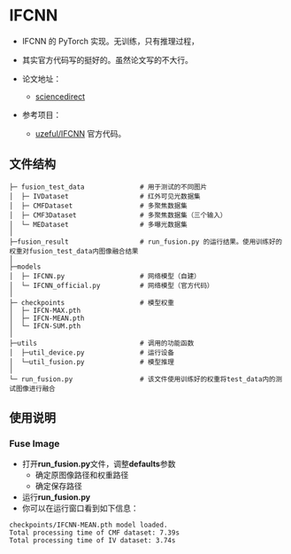# IFCNN

* IFCNN 的 PyTorch 实现。无训练，只有推理过程，
* 其实官方代码写的挺好的。虽然论文写的不大行。

* 论文地址：
  - [sciencedirect](https://www.sciencedirect.com/science/article/pii/S1566253518305505)

* 参考项目：
  - [uzeful/IFCNN](https://github.com/uzeful/IFCNN) 官方代码。


## 文件结构
```shell
├─ fusion_test_data              # 用于测试的不同图片
│  ├─ IVDataset                  # 红外可见光数据集
│  ├─ CMFDataset                 # 多聚焦数据集
│  ├─ CMF3Dataset                # 多聚焦数据集（三个输入）
│  └─ MEDataset                  # 多曝光数据集
│ 
├─fusion_result                  # run_fusion.py 的运行结果。使用训练好的权重对fusion_test_data内图像融合结果 
│ 
├─models
│  ├─ IFCNN.py                   # 网络模型（自建） 
│  └─ IFCNN_official.py          # 网络模型（官方代码）
│ 
├─ checkpoints                   # 模型权重
│  ├─ IFCN-MAX.pth 
│  ├─ IFCN-MEAN.pth
│  └─ IFCN-SUM.pth 
│ 
├─utils                          # 调用的功能函数
│  ├─util_device.py              # 运行设备 
│  └─util_fusion.py              # 模型推理
│ 
└─ run_fusion.py                 # 该文件使用训练好的权重将test_data内的测试图像进行融合
```



## 使用说明

### Fuse Image

* 打开**run_fusion.py**文件，调整**defaults**参数
  * 确定原图像路径和权重路径
  * 确定保存路径
* 运行**run_fusion.py**
* 你可以在运行窗口看到如下信息：

```shell
checkpoints/IFCNN-MEAN.pth model loaded.
Total processing time of CMF dataset: 7.39s
Total processing time of IV dataset: 3.74s
```











